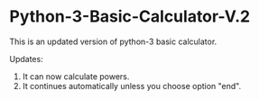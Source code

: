 # Python-3-Basic-Calculator-V.2
This is an updated version of python-3 basic calculator.

Updates:
1. It can now calculate powers.
2. It continues automatically unless you choose option "end".
